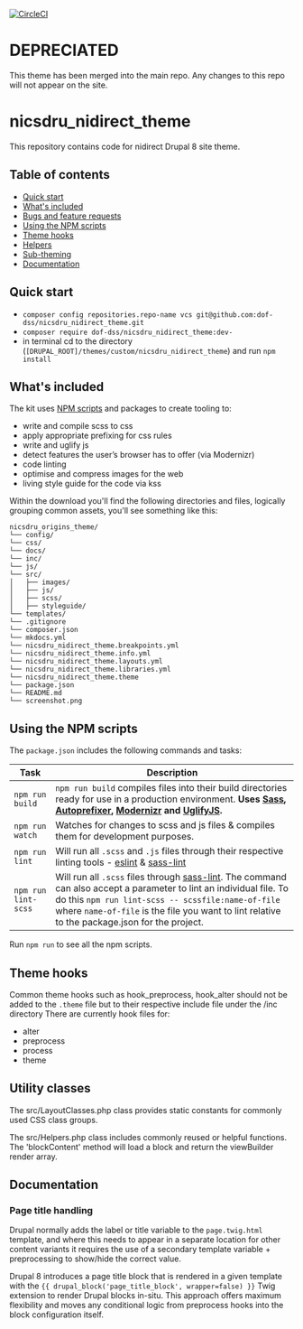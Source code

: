 [![CircleCI](https://circleci.com/gh/dof-dss/nicsdru_nidirect_theme.svg?style=svg)](https://circleci.com/gh/dof-dss/nicsdru_nidirect_theme)

# DEPRECIATED 
This theme has been merged into the main repo. 
Any changes to this repo will not appear on the site.  

# nicsdru_nidirect_theme
This repository contains code for nidirect Drupal 8 site theme.

## Table of contents

- [Quick start](#quick-start)
- [What's included](#whats-included)
- [Bugs and feature requests](#bugs-and-feature-requests)
- [Using the NPM scripts](#using-the-npm-scripts)
- [Theme hooks](#theme-hooks)
- [Helpers](#helpers)
- [Sub-theming](#sub-theming)
- [Documentation](#documentation)

## Quick start
- `composer config repositories.repo-name vcs git@github.com:dof-dss/nicsdru_nidirect_theme.git`
- `composer require dof-dss/nicsdru_nidirect_theme:dev-`
- in terminal cd to the directory (`[DRUPAL_ROOT]/themes/custom/nicsdru_nidirect_theme`) and run `npm install`

## What's included

The kit uses [NPM scripts](https://docs.npmjs.com/misc/scripts) and packages to create tooling to:

* write and compile scss to css
* apply appropriate prefixing for css rules
* write and uglify js
* detect features the user’s browser has to offer (via Modernizr)
* code linting
* optimise and compress images for the web
* living style guide for the code via kss

Within the download you'll find the following directories and files, logically grouping common assets, you'll see something like this:

```
nicsdru_origins_theme/
└── config/
└── css/
└── docs/
└── inc/
└── js/
└── src/
│   ├── images/
│   ├── js/
│   ├── scss/
│   ├── styleguide/
└── templates/
└── .gitignore
└── composer.json
└── mkdocs.yml
└── nicsdru_nidirect_theme.breakpoints.yml
└── nicsdru_nidirect_theme.info.yml
└── nicsdru_nidirect_theme.layouts.yml
└── nicsdru_nidirect_theme.libraries.yml
└── nicsdru_nidirect_theme.theme
└── package.json
└── README.md
└── screenshot.png
```

## Using the NPM scripts
The `package.json` includes the following commands and tasks:

| Task | Description |
| --- | --- |
| `npm run build` | `npm run build` compiles files into their build directories ready for use in a production environment. **Uses [Sass](https://sass-lang.com/), [Autoprefixer][autoprefixer], [Modernizr](https://modernizr.com) and [UglifyJS](https://github.com/mishoo/UglifyJS2).** |
| `npm run watch` | Watches for changes to scss and js files & compiles them for development purposes.|
| `npm run lint`  | Will run all `.scss` and `.js` files through their respective linting tools - [eslint]() & [sass-lint](https://github.com/sasstools/sass-lint) |
| `npm run lint-scss`  | Will run all `.scss` files through [sass-lint](https://github.com/sasstools/sass-lint). The command can also accept a parameter to lint an individual file. To do this `npm run lint-scss -- scssfile:name-of-file` where `name-of-file` is the file you want to lint relative to the package.json for the project. |

Run `npm run` to see all the npm scripts.

## Theme hooks

Common theme hooks such as hook_preprocess, hook_alter should not be added to
the `.theme` file but to their respective include file under the /inc directory
There are currently hook files for:
- alter
- preprocess
- process
- theme

## Utility classes

The src/LayoutClasses.php class provides static constants for commonly used
CSS class groups.

The src/Helpers.php class includes commonly reused or helpful functions.
The 'blockContent' method will load a block and return the viewBuilder render
array.


## Documentation

### Page title handling

Drupal normally adds the label or title variable to the `page.twig.html` template, and where this needs to appear in
a separate location for other content variants it requires the use of a secondary template variable + preprocessing
to show/hide the correct value.

Drupal 8 introduces a page title block that is rendered in a given template with the `{{ drupal_block('page_title_block', wrapper=false) }}`
Twig extension to render Drupal blocks in-situ. This approach offers maximum flexibility and moves any conditional
logic from preprocess hooks into the block configuration itself.

[autoprefixer]: https://github.com/postcss/autoprefixer


